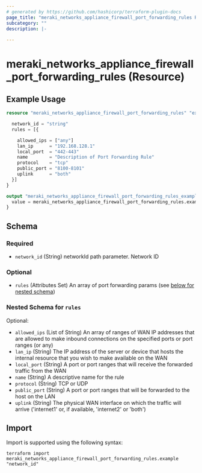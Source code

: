 ```yaml
---
# generated by https://github.com/hashicorp/terraform-plugin-docs
page_title: "meraki_networks_appliance_firewall_port_forwarding_rules Resource - terraform-provider-meraki"
subcategory: ""
description: |-
  
---
```


# meraki_networks_appliance_firewall_port_forwarding_rules (Resource)



## Example Usage

```terraform
resource "meraki_networks_appliance_firewall_port_forwarding_rules" "example" {

  network_id = "string"
  rules = [{

    allowed_ips = ["any"]
    lan_ip      = "192.168.128.1"
    local_port  = "442-443"
    name        = "Description of Port Forwarding Rule"
    protocol    = "tcp"
    public_port = "8100-8101"
    uplink      = "both"
  }]
}

output "meraki_networks_appliance_firewall_port_forwarding_rules_example" {
  value = meraki_networks_appliance_firewall_port_forwarding_rules.example
}
```

<!-- schema generated by tfplugindocs -->
## Schema

### Required

- `network_id` (String) networkId path parameter. Network ID

### Optional

- `rules` (Attributes Set) An array of port forwarding params (see [below for nested schema](#nestedatt--rules))

<a id="nestedatt--rules"></a>
### Nested Schema for `rules`

Optional:

- `allowed_ips` (List of String) An array of ranges of WAN IP addresses that are allowed to make inbound connections on the specified ports or port ranges (or any)
- `lan_ip` (String) The IP address of the server or device that hosts the internal resource that you wish to make available on the WAN
- `local_port` (String) A port or port ranges that will receive the forwarded traffic from the WAN
- `name` (String) A descriptive name for the rule
- `protocol` (String) TCP or UDP
- `public_port` (String) A port or port ranges that will be forwarded to the host on the LAN
- `uplink` (String) The physical WAN interface on which the traffic will arrive ('internet1' or, if available, 'internet2' or 'both')

## Import

Import is supported using the following syntax:

```shell
terraform import meraki_networks_appliance_firewall_port_forwarding_rules.example "network_id"
```
